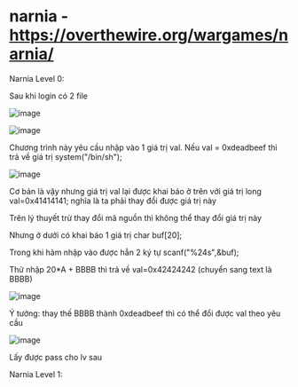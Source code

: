 # narnia - https://overthewire.org/wargames/narnia/

Narnia Level 0:

Sau khi login có 2 file 

![image](https://user-images.githubusercontent.com/72652376/185873600-e4ed95b6-3c87-4210-8ef8-14bb45b95412.png)

![image](https://user-images.githubusercontent.com/72652376/185873648-f8c16659-327a-434d-81bd-324cd398560a.png)

Chương trình này yêu cầu nhập vào 1 giá trị val. Nếu val = 0xdeadbeef thì trả về giá trị system("/bin/sh");

![image](https://user-images.githubusercontent.com/72652376/185873786-837e4f23-c770-4dcc-986e-a344a56c4556.png)

Cơ bản là vậy nhưng giá trị val lại được khai báo ở trên với giá trị long val=0x41414141; nghĩa là ta phải thay đổi được giá trị này

Trên lý thuyết trừ thay đổi mã nguồn thì không thể thay đổi giá trị này

Nhưng ở dưới có khai báo 1 giá trị char buf[20];

Trong khi hàm nhập vào được hẳn 2 ký tự scanf("%24s",&buf);

Thử nhập 20*A + BBBB thì trả về val=0x42424242 (chuyển sang text là BBBB)

![image](https://user-images.githubusercontent.com/72652376/185875575-7f7711a7-1f8d-4d8a-9967-27cafde0404f.png)

Ý tưởng: thay thế BBBB thành 0xdeadbeef thì có thể đổi được val theo yêu cầu

![image](https://user-images.githubusercontent.com/72652376/185876435-90ca7c63-3102-4f0a-a1ef-5a58682829f3.png)

Lấy được pass cho lv sau


Narnia Level 1:

